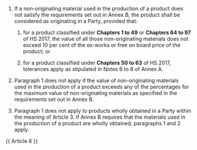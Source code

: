 1. If a non-originating material used in the production of a product does not satisfy the requirements set out in Annex B, the product shall be considered as originating in a Party, provided that:

   1. for a product classified under **Chapters 1 to 49** or **Chapters 64 to 97** of HS 2017, the value of all those non-originating materials does not exceed 10 per cent of the ex-works or free on board price of the product; or

   2. for a product classified under **Chapters 50 to 63** of HS 2017, tolerances apply as stipulated in Notes 6 to 8 of Annex A.

2. Paragraph 1 does not apply if the value of non-originating materials used in the production of a product exceeds any of the percentages for the maximum value of non-originating materials as specified in the requirements set out in Annex B.

3. Paragraph 1 does not apply to products wholly obtained in a Party within the meaning of Article 3. If Annex B requires that the materials used in the production of a product are wholly obtained, paragraphs 1 and 2 apply.

{{ Article 6 }}
